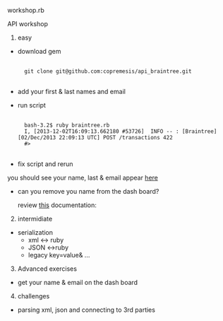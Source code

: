 
workshop.rb

API workshop

1. easy

  * download gem

    <pre> <code>
      git clone git@github.com:copremesis/api_braintree.git
    </code> </pre>

  * add your first & last names and email
    
    
    

  * run script

    <pre> <code>
      bash-3.2$ ruby braintree.rb
      I, [2013-12-02T16:09:13.662180 #53726]  INFO -- : [Braintree] [02/Dec/2013 22:09:13 UTC] POST /transactions 422
      #<Braintree::ErrorResult params:{...} errors:<transaction/credit_card:[(81707) CVV must be 4 digits for American Express and 3 digits for other card types.], >>
    </code> </pre>

  * fix script and rerun

  you should see your name, last & email appear [here](http://dragonwrench.com:3003/transactions)


  * can you remove you name from the dash board?
    
    review [this](https://www.braintreepayments.com/docs/ruby/transactions/void) documentation:




2. intermidiate

  * serialization
    + xml <-> ruby
    + JSON <->ruby
    + legacy key=value& ...

3. Advanced exercises

  * get your name & email on the dash board

4. challenges
   
  * parsing xml, json and connecting to 3rd parties

